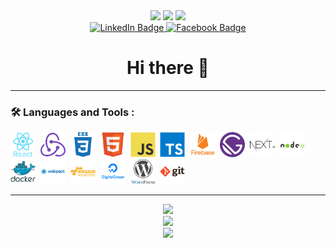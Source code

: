 <div id="header" align="center">
  <img src="https://media1.giphy.com/media/yJ3oAjy4lMqwcEoAw2/giphy.gif" width="100"/>
  <img src="https://media1.giphy.com/media/LIcwKtctRdCtPaaaNO/giphy.gif" width="100"/>
  <img src="https://media4.giphy.com/media/VxKgxmwZOmsDga4KrR/giphy.gif" width="100"/>
</div>
<div id="badges" align="center">
  <a href="https://www.linkedin.com/in/ivchenkos/">
    <img src="https://img.shields.io/badge/LinkedIn-blue?style=for-the-badge&logo=linkedin&logoColor=white" alt="LinkedIn Badge"/>
  </a>
  <a href="https://www.facebook.com/gsa.qubit">
    <img src="https://img.shields.io/badge/facebook-blue?style=for-the-badge&logo=facebook&logoColor=white" alt="Facebook Badge"/>
  </a>
</div>

<h1 align="center">Hi there 👋</h1>

---

### :hammer_and_wrench: Languages and Tools :
<div>
  <img src="https://github.com/devicons/devicon/blob/master/icons/react/react-original-wordmark.svg" title="React" alt="React" width="40" height="40"/>&nbsp;
  <img src="https://github.com/devicons/devicon/blob/master/icons/redux/redux-original.svg" title="Redux" alt="Redux " width="40" height="40"/>&nbsp;
  <img src="https://github.com/devicons/devicon/blob/master/icons/css3/css3-plain-wordmark.svg"  title="CSS3" alt="CSS" width="40" height="40"/>&nbsp;
  <img src="https://github.com/devicons/devicon/blob/master/icons/html5/html5-original.svg" title="HTML5" alt="HTML" width="40" height="40"/>&nbsp;
  <img src="https://github.com/devicons/devicon/blob/master/icons/javascript/javascript-original.svg" title="JavaScript" alt="JavaScript" width="40" height="40"/>&nbsp;
  <img src="https://github.com/devicons/devicon/blob/master/icons/typescript/typescript-original.svg" title="typeScript" alt="typeScript" width="40" height="40"/>&nbsp;
  <img src="https://github.com/devicons/devicon/blob/master/icons/firebase/firebase-plain-wordmark.svg" title="Firebase" alt="Firebase" width="40" height="40"/>&nbsp;
  <img src="https://github.com/devicons/devicon/blob/master/icons/gatsby/gatsby-original.svg" title="Gatsby"  alt="Gatsby" width="40" height="40"/>&nbsp;
  <img src="https://github.com/devicons/devicon/blob/master/icons/nextjs/nextjs-original-wordmark.svg" title="nextjs"  alt="nextjs" width="40" height="40"/>&nbsp;
  <img src="https://github.com/devicons/devicon/blob/master/icons/nodejs/nodejs-original-wordmark.svg" title="NodeJS" alt="NodeJS" width="40" height="40"/>&nbsp;
  <img src="https://github.com/devicons/devicon/blob/master/icons/docker/docker-original-wordmark.svg" title="docker" alt="docker" width="40" height="40"/>&nbsp;
   <img src="https://github.com/devicons/devicon/blob/master/icons/webpack/webpack-original-wordmark.svg" title="webpack" alt="webpack" width="40" height="40"/>&nbsp;
  <img src="https://github.com/devicons/devicon/blob/master/icons/amazonwebservices/amazonwebservices-plain-wordmark.svg" title="AWS" alt="AWS" width="40" height="40"/>&nbsp;
  <img src="https://github.com/devicons/devicon/blob/master/icons/digitalocean/digitalocean-original-wordmark.svg" title="digitalocean" alt="digitalocean" width="40" height="40"/>&nbsp;
   <img src="https://github.com/devicons/devicon/blob/master/icons/wordpress/wordpress-original.svg" title="wordpress" alt="wordpress" width="40" height="40"/>&nbsp;
  <img src="https://github.com/devicons/devicon/blob/master/icons/git/git-original-wordmark.svg" title="Git" **alt="Git" width="40" height="40"/>
</div>

---

<div align="center" >
  <a align="center" href="https://github.com/anuraghazra/github-readme-stats">
    <img src="https://github-readme-stats.vercel.app/api/top-langs/?username=jazzmix&langs_count=5" />
  </a>
</div>
<div align="center" >
  <a href="https://github.com/anuraghazra/github-readme-stats">
    <img src="https://github-readme-stats.vercel.app/api?username=jazzmix&show_icons=true&count_private=true&include_all_commits=true" />
  </a>
</div>
<div align="center" >
  <a href="https://github.com/anuraghazra/github-readme-stats">
    <img src="https://github-readme-stats.vercel.app/api/wakatime?username=jazzmix" />
  </a>
</div>
 
 
  
<!--
**JAZzmiX/JAZzmiX** is a ✨ _special_ ✨ repository because its `README.md` (this file) appears on your GitHub profile.

Here are some ideas to get you started:

- 🔭 I’m currently working on ...
- 🌱 I’m currently learning ...
- 👯 I’m looking to collaborate on ...
- 🤔 I’m looking for help with ...
- 💬 Ask me about ...
- 📫 How to reach me: ...
- 😄 Pronouns: ...
- ⚡ Fun fact: ...
-->
